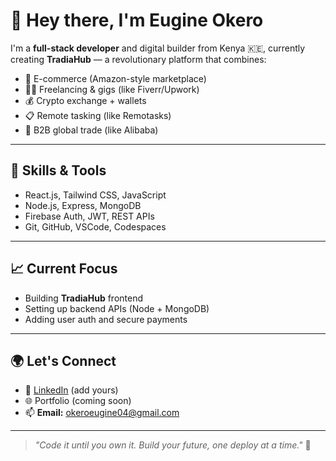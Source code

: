 # 👋 Hey there, I'm Eugine Okero

I'm a **full-stack developer** and digital builder from Kenya 🇰🇪, currently creating **TradiaHub** — a revolutionary platform that combines:

- 🛒 E-commerce (Amazon-style marketplace)
- 👩‍💻 Freelancing & gigs (like Fiverr/Upwork)
- 💰 Crypto exchange + wallets
- 📋 Remote tasking (like Remotasks)
- 🤝 B2B global trade (like Alibaba)

---

## 🔧 Skills & Tools
- React.js, Tailwind CSS, JavaScript
- Node.js, Express, MongoDB
- Firebase Auth, JWT, REST APIs
- Git, GitHub, VSCode, Codespaces

---

## 📈 Current Focus
- Building **TradiaHub** frontend
- Setting up backend APIs (Node + MongoDB)
- Adding user auth and secure payments

---

## 🌍 Let's Connect
- 💼 [LinkedIn](#) (add yours)
- 🌐 Portfolio (coming soon)
- 📫 **Email:** okeroeugine04@gmail.com

---

> *"Code it until you own it. Build your future, one deploy at a time."* 🚀


